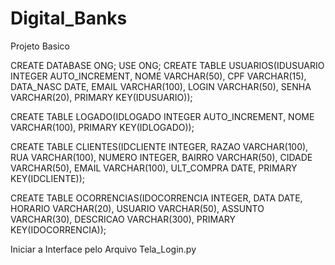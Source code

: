 # Digital_Banks
Projeto Basico

CREATE DATABASE ONG;
USE ONG;
CREATE TABLE USUARIOS(IDUSUARIO INTEGER AUTO_INCREMENT, NOME VARCHAR(50), CPF VARCHAR(15), DATA_NASC DATE, EMAIL VARCHAR(100), LOGIN VARCHAR(50), SENHA VARCHAR(20), PRIMARY KEY(IDUSUARIO));

CREATE TABLE LOGADO(IDLOGADO INTEGER AUTO_INCREMENT, NOME VARCHAR(100), PRIMARY KEY(IDLOGADO));

CREATE TABLE CLIENTES(IDCLIENTE INTEGER, RAZAO VARCHAR(100), RUA VARCHAR(100), NUMERO INTEGER, BAIRRO VARCHAR(50), CIDADE VARCHAR(50), EMAIL VARCHAR(100), ULT_COMPRA DATE, PRIMARY KEY(IDCLIENTE));

CREATE TABLE OCORRENCIAS(IDOCORRENCIA INTEGER, DATA DATE, HORARIO VARCHAR(20), USUARIO VARCHAR(50), ASSUNTO VARCHAR(30), DESCRICAO VARCHAR(300), PRIMARY KEY(IDOCORRENCIA));

Iniciar a Interface pelo Arquivo Tela_Login.py
